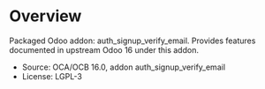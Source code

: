 # Overview

Packaged Odoo addon: auth_signup_verify_email. Provides features documented in upstream Odoo 16 under this addon.

- Source: OCA/OCB 16.0, addon auth_signup_verify_email
- License: LGPL-3
